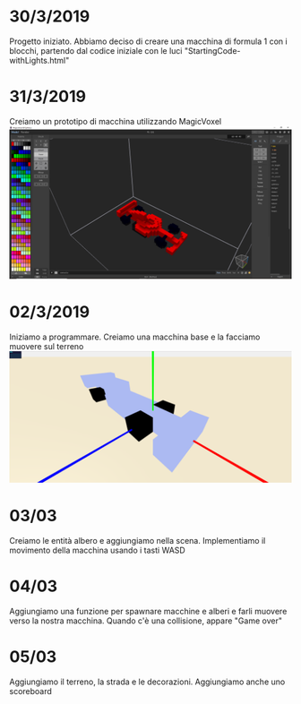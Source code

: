 # 30/3/2019

Progetto iniziato. Abbiamo deciso di creare una macchina di formula 1 con i blocchi, partendo dal codice iniziale con le luci "StartingCode-withLights.html"

# 31/3/2019

Creiamo un prototipo di macchina utilizzando MagicVoxel
![Prototipo](photos/magica.png "Prototipo")

# 02/3/2019

Iniziamo a programmare. Creiamo una macchina base e la facciamo muovere sul terreno
![Macchina](photos/macchina.png "Macchina")

# 03/03

Creiamo le entità albero e aggiungiamo nella scena. Implementiamo il movimento della macchina usando i tasti WASD

# 04/03

Aggiungiamo una funzione per spawnare macchine e alberi e farli muovere verso la nostra macchina. Quando c'è una collisione, appare "Game over"

# 05/03

Aggiungiamo il terreno, la strada e le decorazioni. Aggiungiamo anche uno scoreboard
